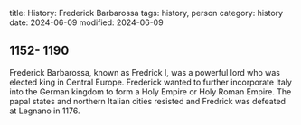 title: History: Frederick Barbarossa
tags: history, person
category: history
date: 2024-06-09
modified: 2024-06-09


 1152-
1190
-
Frederick Barbarossa,
 known as Fredrick I, was a powerful lord who was elected king in
 Central Europe. Frederick wanted to further incorporate Italy into
 the German kingdom to form a Holy Empire or Holy Roman Empire. The
 papal states and northern Italian cities resisted and Fredrick was
 defeated at Legnano in 1176.





